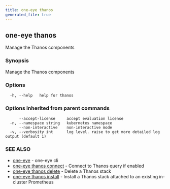 ```yaml
---
title: one-eye thanos
generated_file: true
---
```

## one-eye thanos

Manage the Thanos components

### Synopsis

Manage the Thanos components

### Options

```
  -h, --help   help for thanos
```

### Options inherited from parent commands

```
      --accept-license     accept evaluation license
  -n, --namespace string   kubernetes namespace
      --non-interactive    non-interactive mode
  -v, --verbosity int      log level. raise to get more detailed log output (default 1)
```

### SEE ALSO

* [one-eye](/docs/one-eye/cli/reference/one-eye/)	 - one-eye cli
* [one-eye thanos connect](/docs/one-eye/cli/reference/one-eye_thanos_connect/)	 - Connect to Thanos query if enabled
* [one-eye thanos delete](/docs/one-eye/cli/reference/one-eye_thanos_delete/)	 - Delete a Thanos stack
* [one-eye thanos install](/docs/one-eye/cli/reference/one-eye_thanos_install/)	 - Install a Thanos stack attached to an existing in-cluster Prometheus

